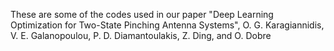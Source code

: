 These are some of the codes used in our paper "Deep Learning Optimization for Two-State Pinching Antenna Systems", O. G. Karagiannidis, V. E. Galanopoulou, P. D. Diamantoulakis, Z. Ding, and O. Dobre
